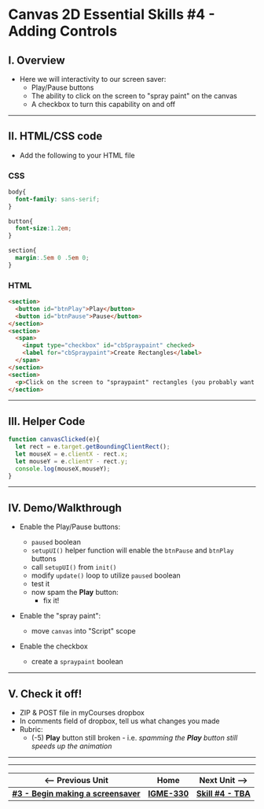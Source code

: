 # Canvas 2D Essential Skills #4 - Adding Controls

## I. Overview
- Here we will interactivity to our screen saver:
  - Play/Pause buttons
  - The ability to click on the screen to "spray paint" on the canvas
  - A checkbox to turn this capability on and off

<hr>

## II. HTML/CSS code

- Add the following to your HTML file

### CSS
```css
body{
  font-family: sans-serif;
}
	
button{
  font-size:1.2em;
}
	
section{
  margin:.5em 0 .5em 0;
}
```

### HTML

```html
<section>
  <button id="btnPlay">Play</button>
  <button id="btnPause">Pause</button>
</section>
<section>
  <span>
    <input type="checkbox" id="cbSpraypaint" checked>
    <label for="cbSpraypaint">Create Rectangles</label>
  </span>
</section>
<section>
  <p>Click on the screen to "spraypaint" rectangles (you probably want the screensaver to be paused)</p>
</section>
```

<hr>

## III. Helper Code

```js
function canvasClicked(e){
  let rect = e.target.getBoundingClientRect();
  let mouseX = e.clientX - rect.x;
  let mouseY = e.clientY - rect.y;
  console.log(mouseX,mouseY);
}
```


<hr>

## IV. Demo/Walkthrough

- Enable the Play/Pause buttons:
  - `paused` boolean
  - `setupUI()` helper function will enable the `btnPause` and `btnPlay` buttons
  - call `setupUI()` from `init()`
  - modify `update()` loop to utilize `paused` boolean
  - test it
  - now spam the **Play** button:
    - fix it!
  
- Enable the "spray paint":
  - move `canvas` into "Script" scope
- Enable the checkbox
  - create a `spraypaint` boolean

<hr>

## V. Check it off!

- ZIP & POST file in myCourses dropbox
- In comments field of dropbox, tell us what changes you made
- Rubric:
  - (-5) **Play** button still broken - i.e. *spamming the **Play** button still speeds up the animation*

<hr><hr>

| <-- Previous Unit | Home | Next Unit -->
| --- | --- | --- 
|  [**#3 - Begin making a screensaver**](3-begin-making-screensaver.md) |  [**IGME-330**](../README.md) | [**Skill #4 - TBA**]()
